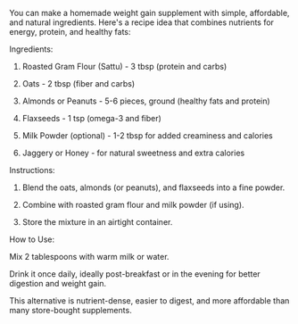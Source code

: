 You can make a homemade weight gain supplement with simple, affordable, and natural ingredients. Here's a recipe idea that combines nutrients for energy, protein, and healthy fats:

Ingredients:

1. Roasted Gram Flour (Sattu) - 3 tbsp (protein and carbs)


2. Oats - 2 tbsp (fiber and carbs)


3. Almonds or Peanuts - 5-6 pieces, ground (healthy fats and protein)


4. Flaxseeds - 1 tsp (omega-3 and fiber)


5. Milk Powder (optional) - 1-2 tbsp for added creaminess and calories


6. Jaggery or Honey - for natural sweetness and extra calories



Instructions:

1. Blend the oats, almonds (or peanuts), and flaxseeds into a fine powder.


2. Combine with roasted gram flour and milk powder (if using).


3. Store the mixture in an airtight container.



How to Use:

Mix 2 tablespoons with warm milk or water.

Drink it once daily, ideally post-breakfast or in the evening for better digestion and weight gain.


This alternative is nutrient-dense, easier to digest, and more affordable than many store-bought supplements.

